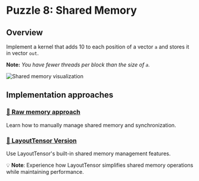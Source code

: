 # Puzzle 8: Shared Memory

## Overview

Implement a kernel that adds 10 to each position of a vector `a` and stores it in vector `out`.

**Note:** _You have fewer threads per block than the size of `a`._

![Shared memory visualization](./media/videos/720p30/puzzle_08_viz.gif)

## Implementation approaches

### [🔰 Raw memory approach](./raw.md)
Learn how to manually manage shared memory and synchronization.

### [📐 LayoutTensor Version](./layout_tensor.md)
Use LayoutTensor's built-in shared memory management features.

💡 **Note**: Experience how LayoutTensor simplifies shared memory operations while maintaining performance.
